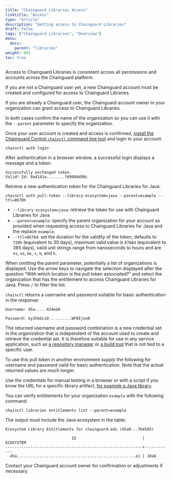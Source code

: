 ```yaml
---
title: "Chainguard Libraries Access"
linktitle: "Access"
type: "article"
description: "Getting access to Chainguard Libraries"
draft: false
tags: ["Chainguard Libraries", "Overview"]
menu:
  docs:
    parent: "libraries"
weight: 002
toc: true
---
```


Access to Chainguard Libraries is consistent across all permissions and accounts
across the Chainguard platform.

If you are not a Chainguard user yet, a new Chainguard account must be created
and configured for access to Chainguard Libraries.

If you are already a Chainguard user, the Chainguard account owner in your
organization can grant access to Chainguard Libraries.

In both cases confirm the name of the organization so you can use it with the
`--parent` parameter to specify the organization.

Once your user account is created and access is confirmed, [install the
Chainguard Control `chainctl` command line
tool](/chainguard/administration/how-to-install-chainctl/) and login to your
account:

```shell
chainctl auth login
```

After authentication in a browser window, a successful login displays a message
and a token:

```shell
Successfully exchanged token.
Valid! Id: 8a4141a........7d9904d98c
```

Retrieve a new authentication token for the Chainguard Libraries for Java:

```shell
chainctl auth pull-token --library-ecosystem=java --parent=example --ttl=8670h
```

* `--library-ecosystem=java`: retrieve the token for use with Chainguard
  Libraries for Java
* `--parent=example`: specify the parent organization for your account as
  provided when requesting access to Chainguard Libraries for Java and the
  replace `example`.
* `--ttl=8670d`: set the duration for the validity of the token, defaults to
  `720h` (equivalent to 30 days), maximum valid value is `8760d` (equivalent to
  365 days), valid unit strings range from nanoseconds to hours and are `ns`,
  `us`, `ms`, `s`, `m`, and `h`.

When omitting the parent parameter, potentially a list of organizations is
displayed. Use the arrow keys to navigate the selection displayed after the
question “With which location is the pull token associated?” and select the
organization that has the entitlement to access Chainguard Libraries for Java.
Press `/` to filter the list.

`chainctl` returns a username and password suitable for basic authentication in
the response:

```shell
Username: 45a.....424eb0

Password: eyJhbGciO..........WF0IjoxN
```

The returned username and password combination is a new credential set in the
organization that is independent of the account used to create and retrieve the
credential set. It is therefore suitable for use in any service application,
such as [a repository manager](/chainguard/libraries/java/global-configuration)
or [a build tool](/chainguard/libraries/java/build-configuration) that is not
tied to a specific user.

To use this pull token in another environment supply the following for username
and password valid for basic authentication. Note that the actual returned
values are much longer.

Use the credentials for manual testing in a browser or with a script if you know
the URL for a specific library artifact, [for example a Java
library](/chainguard/libraries/java/overview/#technical-details).

You can verify entitlements for your organization `example` with the following
command:

```shell
chainctl libraries entitlements list --parent=example
```

The output must include the Java ecosystem in the table:

```shell
Ecosystem Library Entitlements for chainguard.edu (45a0...764595)

                             ID                             | ECOSYSTEM
------------------------------------------------------------+------------
  45a....................................................e1 | JAVA
```

Contact your Chainguard account owner for confirmation or adjustments if
necessary. 

<!-- Removed for now until we decide where this info should live. It is only accessible
for administrators (so Chainguard internal), but they might also be an audience to 
read the docs - so TBD

As administrator you can create entitlements:

```shell
chainctl libraries entitlements create --ecosystems=java,python --parent=example
```

Use the` --parent` option to specify the organization or select the organization
when running the command.

With the ID from listing the entitlements detailed in the preceding section, you
can also remove a Chainguard Libraries entitlement:

```shell
chainctl libraries entitlements rm ENTITLEMENT_ID
```
-->